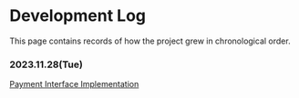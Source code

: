 # Development Log

This page contains records of how the project grew in chronological order.

### 2023.11.28(Tue)
[Payment Interface Implementation](development-log/2023-11-28/payment-interface.md)</br>
